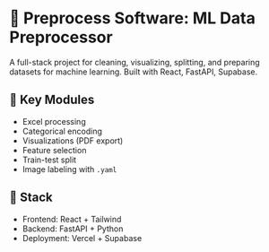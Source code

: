 # 🧠 Preprocess Software: ML Data Preprocessor

A full-stack project for cleaning, visualizing, splitting, and preparing datasets for machine learning. Built with React, FastAPI, Supabase.

## 🔗 Key Modules
- Excel processing
- Categorical encoding
- Visualizations (PDF export)
- Feature selection
- Train-test split
- Image labeling with `.yaml`

## 🧩 Stack
- Frontend: React + Tailwind
- Backend: FastAPI + Python
- Deployment: Vercel + Supabase